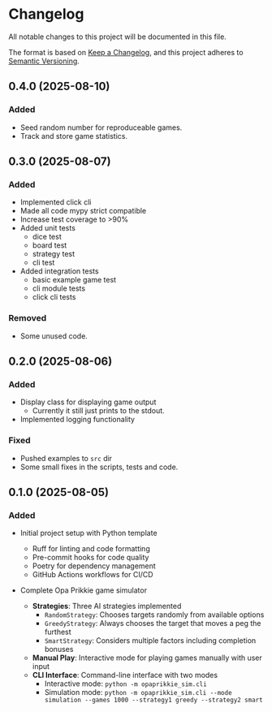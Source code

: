 # Changelog

All notable changes to this project will be documented in this file.

The format is based on [Keep a Changelog](https://keepachangelog.com/en/1.0.0/), and this project adheres to [Semantic Versioning](https://semver.org/spec/v2.0.0.html).

## 0.4.0 (2025-08-10)

### Added

- Seed random number for reproduceable games.
- Track and store game statistics.

## 0.3.0 (2025-08-07)

### Added

- Implemented click cli
- Made all code mypy strict compatible
- Increase test coverage to >90%
- Added unit tests
  - dice test
  - board test
  - strategy test
  - cli test
- Added integration tests
  - basic example game test
  - cli module tests
  - click cli tests

### Removed

- Some unused code.

## 0.2.0 (2025-08-06)

### Added

- Display class for displaying game output
  - Currently it still just prints to the stdout.
- Implemented logging functionality

### Fixed

- Pushed examples to `src` dir
- Some small fixes in the scripts, tests and code.

## 0.1.0 (2025-08-05)

### Added

- Initial project setup with Python template
  - Ruff for linting and code formatting
  - Pre-commit hooks for code quality
  - Poetry for dependency management
  - GitHub Actions workflows for CI/CD

- Complete Opa Prikkie game simulator
  - **Strategies**: Three AI strategies implemented
    - `RandomStrategy`: Chooses targets randomly from available options
    - `GreedyStrategy`: Always chooses the target that moves a peg the furthest
    - `SmartStrategy`: Considers multiple factors including completion bonuses
  - **Manual Play**: Interactive mode for playing games manually with user input
  - **CLI Interface**: Command-line interface with two modes
    - Interactive mode: `python -m opaprikkie_sim.cli`
    - Simulation mode: `python -m opaprikkie_sim.cli --mode simulation --games 1000 --strategy1 greedy --strategy2 smart`

